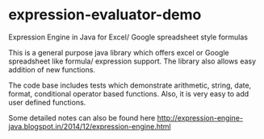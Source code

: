 expression-evaluator-demo
=========================

Expression Engine in Java for Excel/ Google spreadsheet style formulas

This is a general purpose java library which offers excel or Google spreadsheet like formula/ expression support. The library also allows easy addition of new functions.

The code base includes tests which demonstrate arithmetic, string, date, format, conditional operator based functions. Also, it is very easy to add user defined functions.

Some detailed notes can also be found here
http://expression-engine-java.blogspot.in/2014/12/expression-engine.html

